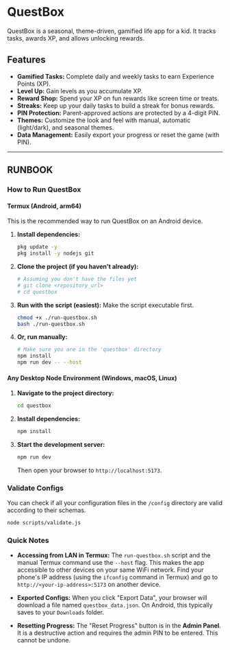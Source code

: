 
# QuestBox

QuestBox is a seasonal, theme-driven, gamified life app for a kid. It tracks tasks, awards XP, and allows unlocking rewards.

## Features

- **Gamified Tasks:** Complete daily and weekly tasks to earn Experience Points (XP).
- **Level Up:** Gain levels as you accumulate XP.
- **Reward Shop:** Spend your XP on fun rewards like screen time or treats.
- **Streaks:** Keep up your daily tasks to build a streak for bonus rewards.
- **PIN Protection:** Parent-approved actions are protected by a 4-digit PIN.
- **Themes:** Customize the look and feel with manual, automatic (light/dark), and seasonal themes.
- **Data Management:** Easily export your progress or reset the game (with PIN).

---

## RUNBOOK

### How to Run QuestBox

#### Termux (Android, arm64)

This is the recommended way to run QuestBox on an Android device.

1.  **Install dependencies:**
    ```bash
    pkg update -y
    pkg install -y nodejs git
    ```

2.  **Clone the project (if you haven't already):**
    ```bash
    # Assuming you don't have the files yet
    # git clone <repository_url>
    # cd questbox
    ```

3.  **Run with the script (easiest):**
    Make the script executable first.
    ```bash
    chmod +x ./run-questbox.sh
    bash ./run-questbox.sh
    ```

4.  **Or, run manually:**
    ```bash
    # Make sure you are in the 'questbox' directory
    npm install
    npm run dev -- --host
    ```

#### Any Desktop Node Environment (Windows, macOS, Linux)

1.  **Navigate to the project directory:**
    ```bash
    cd questbox
    ```

2.  **Install dependencies:**
    ```bash
    npm install
    ```

3.  **Start the development server:**
    ```bash
    npm run dev
    ```
    Then open your browser to `http://localhost:5173`.


### Validate Configs

You can check if all your configuration files in the `/config` directory are valid according to their schemas.

```bash
node scripts/validate.js
```

### Quick Notes

-   **Accessing from LAN in Termux:** The `run-questbox.sh` script and the manual Termux command use the `--host` flag. This makes the app accessible to other devices on your same WiFi network. Find your phone's IP address (using the `ifconfig` command in Termux) and go to `http://<your-ip-address>:5173` on another device.

-   **Exported Configs:** When you click "Export Data", your browser will download a file named `questbox_data.json`. On Android, this typically saves to your `Downloads` folder.

-   **Resetting Progress:** The "Reset Progress" button is in the **Admin Panel**. It is a destructive action and requires the admin PIN to be entered. This cannot be undone.
